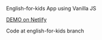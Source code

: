 English-for-kids App using Vanilla JS

[DEMO on Netlify](https://holubivan-english-for-kids.netlify.app/)

Code at english-for-kids branch
